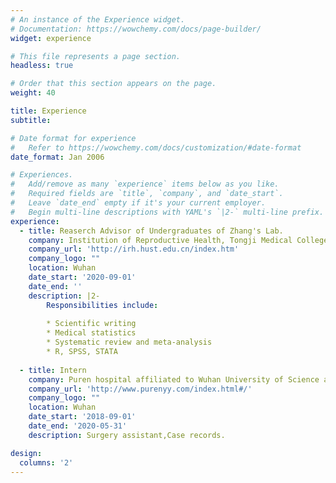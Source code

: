 ```yaml
---
# An instance of the Experience widget.
# Documentation: https://wowchemy.com/docs/page-builder/
widget: experience

# This file represents a page section.
headless: true

# Order that this section appears on the page.
weight: 40

title: Experience
subtitle: 

# Date format for experience
#   Refer to https://wowchemy.com/docs/customization/#date-format
date_format: Jan 2006

# Experiences.
#   Add/remove as many `experience` items below as you like.
#   Required fields are `title`, `company`, and `date_start`.
#   Leave `date_end` empty if it's your current employer.
#   Begin multi-line descriptions with YAML's `|2-` multi-line prefix.
experience:
  - title: Reaserch Advisor of Undergraduates of Zhang's Lab.
    company: Institution of Reproductive Health, Tongji Medical College, HUST
    company_url: 'http://irh.hust.edu.cn/index.htm'
    company_logo: ""
    location: Wuhan
    date_start: '2020-09-01'
    date_end: ''
    description: |2-
        Responsibilities include:
        
        * Scientific writing
        * Medical statistics
        * Systematic review and meta-analysis
        * R, SPSS, STATA
        
  - title: Intern
    company: Puren hospital affiliated to Wuhan University of Science and Technology
    company_url: 'http://www.purenyy.com/index.html#/'
    company_logo: ""
    location: Wuhan
    date_start: '2018-09-01'
    date_end: '2020-05-31'
    description: Surgery assistant,Case records.

design:
  columns: '2'
---
```


